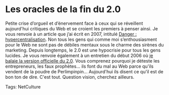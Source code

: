 # Les oracles de la fin du 2.0

Petite crise d’orgueil et d’énervement face à ceux qui se réveillent aujourd'hui critiques du Web et se croient les premiers à penser ainsi. Je vous renvoie à un article que j’ai écrit en 2007, intitulé [Danger : hypercentralisation](/2007/07/09/hypercentralisation/). Non tous les gens qui comme moi s’enthousiasment pour le Web ne sont pas de débiles mentaux sous le charme des sirènes du marketing. Depuis longtemps, le 2.0 est une hypocrisie pour tous les gens lucides. Je vous renvoie également à un entretien du début 2006 où [je balaie la version officielle du 2.0](/2006/02/28/nextmodernity/). Vous comprenez pourquoi je déteste les entrepreneurs, les faux prophètes... ils font du mal au Web parce qu'ils vendent de la poudre de Perlimpinpin... Aujourd'hui ils disent ce qu'il est de bon ton de dire. C'est tout. Question vision, cherchez ailleurs.

Tags: NetCulture